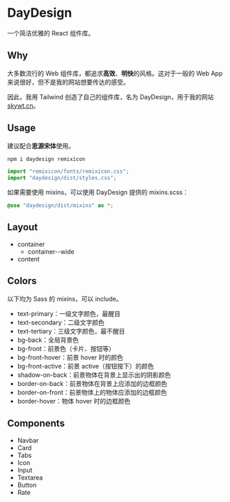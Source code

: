 # DayDesign

一个简洁优雅的 React 组件库。

## Why

大多数流行的 Web 组件库，都追求**高效**、**明快**的风格。这对于一般的 Web App 来说很好，但不是我的网站想要传达的感受。

因此，我用 Tailwind 创造了自己的组件库，名为 DayDesign，用于我的网站 [skywt.cn](https://skywt.cn)。

## Usage

建议配合**思源宋体**使用。

```bash
npm i daydesign remixicon
```

```js
import "remixicon/fonts/remixicon.css";
import "daydesign/dist/styles.css";
```

如果需要使用 mixins，可以使用 DayDesign 提供的 mixins.scss：

```scss
@use "daydesign/dist/mixins" as *;
```

## Layout

- container
  - container--wide
- content

## Colors

以下均为 Sass 的 mixins，可以 include。

- text-primary：一级文字颜色，最醒目
- text-secondary：二级文字颜色
- text-tertiary：三级文字颜色，最不醒目
- bg-back：全局背景色
- bg-front：前景色（卡片、按钮等）
- bg-front-hover：前景 hover 时的颜色
- bg-front-active：前景 active（按钮按下）的颜色
- shadow-on-back：前景物体在背景上显示出的阴影颜色
- border-on-back：前景物体在背景上应添加的边框颜色
- border-on-front：前景物体上的物体应添加的边框颜色
- border-hover：物体 hover 时的边框颜色

## Components

- Navbar
- Card
- Tabs
- Icon
- Input
- Textarea
- Button
- Rate
